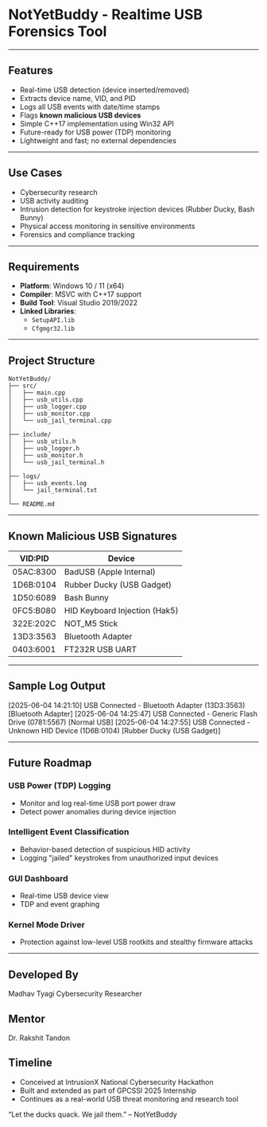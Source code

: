# NotYetBuddy - Realtime USB Forensics Tool

---

## Features

- Real-time USB detection (device inserted/removed)
- Extracts device name, VID, and PID
- Logs all USB events with date/time stamps
- Flags **known malicious USB devices**
- Simple C++17 implementation using Win32 API
- Future-ready for USB power (TDP) monitoring
- Lightweight and fast; no external dependencies

---

## Use Cases

- Cybersecurity research
- USB activity auditing
- Intrusion detection for keystroke injection devices (Rubber Ducky, Bash Bunny)
- Physical access monitoring in sensitive environments
- Forensics and compliance tracking

---

## Requirements

- **Platform**: Windows 10 / 11 (x64)
- **Compiler**: MSVC with C++17 support
- **Build Tool**: Visual Studio 2019/2022
- **Linked Libraries**:  
  - `SetupAPI.lib`  
  - `Cfgmgr32.lib`

---

## Project Structure

```plaintext
NotYetBuddy/
├── src/
│   ├── main.cpp
│   ├── usb_utils.cpp
│   ├── usb_logger.cpp
│   ├── usb_monitor.cpp
│   └── usb_jail_terminal.cpp
│
├── include/
│   ├── usb_utils.h
│   ├── usb_logger.h
│   ├── usb_monitor.h
│   └── usb_jail_terminal.h
│
├── logs/
│   ├── usb_events.log
│   └── jail_terminal.txt
│
└── README.md
```
---

## Known Malicious USB Signatures

| VID:PID      | Device                          |
|--------------|----------------------------------|
| 05AC:8300    | BadUSB (Apple Internal)         |
| 1D6B:0104    | Rubber Ducky (USB Gadget)       |
| 1D50:6089    | Bash Bunny                      |
| 0FC5:B080    | HID Keyboard Injection (Hak5)   |
| 322E:202C    | NOT_M5 Stick                    |
| 13D3:3563    | Bluetooth Adapter               |
| 0403:6001    | FT232R USB UART                 |

---

## Sample Log Output

[2025-06-04 14:21:10] USB Connected - Bluetooth Adapter (13D3:3563) [Bluetooth Adapter]
[2025-06-04 14:25:47] USB Connected - Generic Flash Drive (0781:5567) [Normal USB]
[2025-06-04 14:27:55] USB Connected - Unknown HID Device (1D6B:0104) [Rubber Ducky (USB Gadget)]

---

## Future Roadmap

### USB Power (TDP) Logging
- Monitor and log real-time USB port power draw
- Detect power anomalies during device injection

### Intelligent Event Classification
- Behavior-based detection of suspicious HID activity
- Logging "jailed" keystrokes from unauthorized input devices

### GUI Dashboard
- Real-time USB device view
- TDP and event graphing

### Kernel Mode Driver
- Protection against low-level USB rootkits and stealthy firmware attacks

---

## Developed By
Madhav Tyagi
Cybersecurity Researcher

## Mentor
Dr. Rakshit Tandon

## Timeline
- Conceived at IntrusionX National Cybersecurity Hackathon
- Built and extended as part of GPCSSI 2025 Internship
- Continues as a real-world USB threat monitoring and research tool

“Let the ducks quack. We jail them.” – NotYetBuddy
